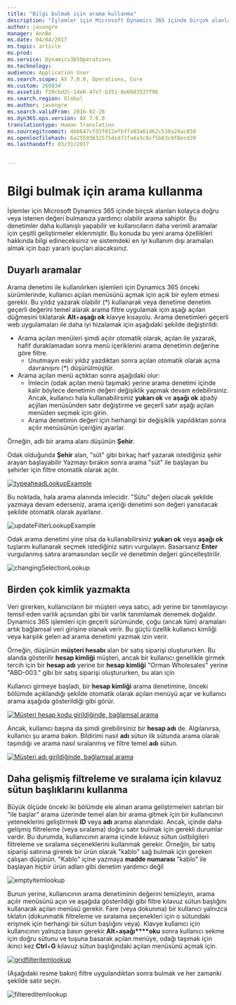 ```yaml
---
title: "Bilgi bulmak için arama kullanma"
description: "İşlemler için Microsoft Dynamics 365 içinde birçok alanları kolayca doğru veya istenen değeri bulmanıza yardımcı olabilir arama sahiptir. Bu denetimler daha kullanışlı yapabilir ve kullanıcıların daha verimli aramalar için çeşitli geliştirmeler eklenmiştir. Bu konuda bu yeni arama özellikleri hakkında bilgi edineceksiniz ve sistemdeki en iyi kullanım dışı aramaları almak için bazı yararlı ipuçları alacaksınız."
author: jasongre
manager: AnnBe
ms.date: 04/04/2017
ms.topic: article
ms.prod: 
ms.service: Dynamics365Operations
ms.technology: 
audience: Application User
ms.search.scope: AX 7.0.0, Operations, Core
ms.custom: 269934
ms.assetid: f20cbd2c-14e0-47e7-b351-8e60d3537f96
ms.search.region: Global
ms.author: jasongre
ms.search.validFrom: 2016-02-28
ms.dyn365.ops.version: AX 7.0.0
translationtype: Human Translation
ms.sourcegitcommit: 4bb647cfd3f012efbffa93a81462c538a24ac850
ms.openlocfilehash: 6a25593632575dcd71fa4a3c9cf5b83c9f8ecd39
ms.lasthandoff: 03/31/2017


---
```


# <a name="use-lookups-to-find-information"></a>Bilgi bulmak için arama kullanma

İşlemler için Microsoft Dynamics 365 içinde birçok alanları kolayca doğru veya istenen değeri bulmanıza yardımcı olabilir arama sahiptir. Bu denetimler daha kullanışlı yapabilir ve kullanıcıların daha verimli aramalar için çeşitli geliştirmeler eklenmiştir. Bu konuda bu yeni arama özellikleri hakkında bilgi edineceksiniz ve sistemdeki en iyi kullanım dışı aramaları almak için bazı yararlı ipuçları alacaksınız.  

<a name="responsive-lookups"></a>Duyarlı aramalar
------------------

Arama denetimi ile kullanılırken işlemleri için Dynamics 365 önceki sürümlerinde, kullanıcı açılan menüsünü açmak için açık bir eylem etmesi gerekir. Bu yıldız yazarak olabilir (\*) kullanarak veya denetime denetim geçerli değerini temel alarak arama filtre uygulamak için aşağı açılan düğmesini tıklatarak **Alt**+**aşağı ok** klavye kısayolu. Arama denetimleri geçerli web uygulamaları ile daha iyi hizalamak için aşağıdaki şekilde değiştirildi:

-   Arama açılan menüleri şimdi açılır otomatik olarak, açılan ile yazarak, hafif duraklamadan sonra menü içeriklerini arama denetimin değerine göre filtre.
    -   Unutmayın eski yıldız yazdıktan sonra açılan otomatik olarak açma davranışını (\*) düşürülmüştür.
-   Arama açılan menü açtıktan sonra aşağıdaki olur:
    -   İmlecin (odak açılan menü taşımak) yerine arama denetimi içinde kalır böylece denetimin değeri değişiklik yapmak devam edebilirsiniz. Ancak, kullanıcı hala kullanabilirsiniz **yukarı ok** ve **aşağı ok** aþaðý açýlan menüsünden satır değiştirme ve geçerli satır aşağı açılan menüden seçmek için girin.
    -   Arama denetimin değeri için herhangi bir değişiklik yapıldıktan sonra açılır menüsünün içeriğini ayarlar.

Örneğin, adlı bir arama alanı düşünün **Şehir**. 

Odak olduğunda **Şehir** alan, "süt" gibi birkaç harf yazarak istediğiniz şehir arayan başlayabilir  Yazmayı bırakın sonra arama "süt" ile başlayan bu şehirler için filtre otomatik olarak açılır. 

[![typeaheadLookupExample](./media/typeaheadlookupexample.png)](./media/typeaheadlookupexample.png) 

Bu noktada, hala arama alanında imlecidir. "Sütu" değeri olacak şekilde yazmaya devam ederseniz, arama içeriği denetimi son değeri yansıtacak şekilde otomatik olarak ayarlanır. 

![updateFilterLookupExample](./media/updatefilterlookupexample.png) 

Odak arama denetimi yine olsa da kullanabilirsiniz **yukarı ok** veya **aşağı ok** tuşlarını kullanarak seçmek istediğiniz satırı vurgulayın. Basarsanız **Enter** vurgulanmış satıra aramasından seçilir ve denetimin değeri güncelleştirilir. 

![changingSelectionLookup](./media/changingselectionlookup.png)

## <a name="typing-in-more-than-ids"></a>Birden çok kimlik yazmakta
Veri girerken, kullanıcıların bir müşteri veya satıcı, adı yerine bir tanımlayıcıyı temsil eden varlık açısından gibi bir varlık tanımlamak denemek doğaldır. Dynamics 365 işlemleri için geçerli sürümünde, çoğu (ancak tüm) aramaları artık bağlamsal veri girişine olanak verir. Bu güçlü özellik kullanıcı kimliği veya karşılık gelen ad arama denetimi yazmak izin verir. 

Örneğin, düşünün **müşteri hesabı** alan bir satış siparişi oluştururken. Bu alanda gösterilir **hesap kimliği** müşteri, ancak bir kullanıcı genellikle girmek tercih için bir **hesap adı** yerine bir **hesap kimliği** "Orman Wholesales" yerine "ABD-003." gibi bir satış siparişi oluştururken, bu alan için

Kullanıcı girmeye başladı, bir **hesap kimliği** arama denetimine, önceki bölümde açıklandığı şekilde otomatik olarak açılan menüyü açar ve kullanıcı arama aşağıda gösterildiği gibi görür.

[![Müşteri hesap kodu girildiğinde, bağlamsal arama](./media/howtocontextuallookups-1.png)](./media/howtocontextuallookups-1.png)

Ancak, kullanıcı başına da şimdi girebilirsiniz bir **hesap adı** de. Algılanırsa, kullanıcı şu arama bakın. Bildirimi nasıl **adı** sütun ilk sütunda arama olarak taşındığı ve arama nasıl sıralanmış ve filtre temel **adı** sütun.

[![Müşteri adı girildiğinde, bağlamsal arama](./media/howtocontextuallookups-2.png)](./media/howtocontextuallookups-2.png)

## <a name="using-grid-column-headers-for-more-advanced-filtering-and-sorting"></a>Daha gelişmiş filtreleme ve sıralama için kılavuz sütun başlıklarını kullanma
Büyük ölçüde önceki iki bölümde ele alınan arama geliştirmeleri satırları bir "ile başlar" arama üzerinde temel alan bir arama gitmek için bir kullanıcının yeteneklerini geliştirmek **ID** veya **adı** arama alanındaki. Ancak, içinde daha gelişmiş filtreleme (veya sıralama) doğru satır bulmak için gerekli durumlar vardır. Bu durumda, kullanıcının arama içinde kılavuz sütun üstbilgileri filtreleme ve sıralama seçeneklerini kullanmak gerekir. Örneğin, bir satış siparişi satırına girerek bir ürün olarak "kablo" sağ bulmak için gereken çalışan düşünün. "Kablo" içine yazmaya **madde numarası** "kablo" ile başlayan hiçbir ürün adları gibi denetim yardımcı değil 

![emptyitemlookup](./media/emptyitemlookup.png) 

Bunun yerine, kullanıcının arama denetiminin değerini temizleyin, arama açılır menüsünü açın ve aşağıda gösterildiği gibi filtre kılavuz sütun başlığını kullanarak açılan menüsü gerekir. Fare (veya dokunma) bir kullanıcı yalnızca tıklatın (dokunmatik filtreleme ve sıralama seçenekleri için o sütundaki erişmek için herhangi bir sütun başlığını veya). Klavye kullanıcı için kullanıcının yalnızca basın gerekir **Alt**+**aşağı****oku** sonra kullanıcı sekme için doğru sütunu ve tuşuna basarak açılan menüye, odağı taşımak için ikinci kez **Ctrl**+**G** kılavuz sütun başlığındaki açılan menüsünü açmak için. 

[![gridfilteritemlookup](./media/gridfilteritemlookup.png)](./media/gridfilteritemlookup.png) 

(Aşağıdaki resme bakın) filtre uygulandıktan sonra bulmak ve her zamanki şekilde satır seçin. 

![filtereditemlookup](./media/filtereditemlookup.png)


